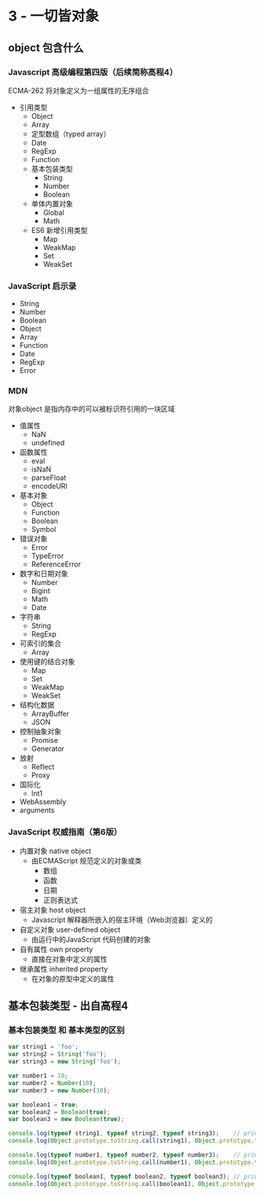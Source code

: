 # 3 - 一切皆对象

## object 包含什么

### Javascript 高级编程第四版（后续简称高程4）

ECMA-262 将对象定义为一组属性的无序组合


- 引用类型
  - Object
  - Array
  - 定型数组（typed array）
  - Date
  - RegExp
  - Function
  - 基本包装类型
    - String
    - Number
    - Boolean
  - 单体内置对象
    -  Global
    -  Math
   - ES6 新增引用类型
     - Map
     - WeakMap
     - Set
     - WeakSet

### JavaScript 启示录
- String
- Number
- Boolean
- Object
- Array
- Function
- Date
- RegExp
- Error

### MDN

对象object 是指内存中的可以被标识符引用的一块区域

- 值属性
  - NaN
  - undefined
- 函数属性
  - eval
  - isNaN
  - parseFloat
  - encodeURI
- 基本对象
  - Object
  - Function
  - Boolean
  - Symbol
- 错误对象
  - Error
  - TypeError
  - ReferenceError
- 数字和日期对象
  - Number
  - Bigint
  - Math
  - Date
- 字符串
  - String
  - RegExp
- 可索引的集合
  - Array
- 使用键的结合对象
  - Map
  - Set
  - WeakMap
  - WeakSet
- 结构化数据
  - ArrayBuffer
  - JSON
- 控制抽象对象
  - Promise
  - Generator
- 放射
  - Reflect
  - Proxy
- 国际化
  - lnt1
- WebAssembly
- arguments

### JavaScript 权威指南（第6版）

- 内置对象 native object
  - 由ECMAScript 规范定义的对象或类
    - 数组
    - 函数
    - 日期
    - 正则表达式
- 宿主对象 host object
  -  Javascript 解释器所嵌入的宿主环境（Web浏览器）定义的
- 自定义对象 user-defined object
  - 由运行中的JavaScript 代码创建的对象
- 自有属性 own property
  - 直接在对象中定义的属性
- 继承属性 inherited property
  - 在对象的原型中定义的属性


## 基本包装类型 - 出自高程4

### 基本包装类型 和 基本类型的区别

```javascript
var string1 = 'foo';
var string2 = String('foo');
var string3 = new String('foo');

var number1 = 10;
var number2 = Number(10);
var number3 = new Number(10);

var boolean1 = true;
var boolean2 = Boolean(true);
var boolean3 = new Boolean(true);

console.log(typeof string1, typeof string2, typeof string3);    // print: string string object
console.log(Object.prototype.toString.call(string1), Object.prototype.toString.call(string2), Object.prototype.toString.call(string3)); // print: [object String] [object String] [object String]

console.log(typeof number1, typeof number2, typeof number3);    // print: number number object
console.log(Object.prototype.toString.call(number1), Object.prototype.toString(number2), Object.prototype.toString.call(number3));  // print: [object Number] [object Object] [object Number]

console.log(typeof boolean1, typeof boolean2, typeof boolean3); // print: boolean boolean object
console.log(Object.prototype.toString.call(boolean1), Object.prototype.toString(boolean2), Object.prototype.toString.call(boolean3));   // print: [object Boolean] [object Object] [object Boolean]


```